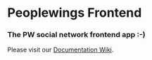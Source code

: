 # Peoplewings Frontend

### The PW social network frontend app :-)

Please visit our [Documentation Wiki](https://bitbucket.org/peoplewings/peoplewings-frontend/wiki/Home).


